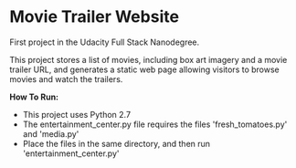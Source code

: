 # Movie Trailer Website

First project in the Udacity Full Stack Nanodegree.

This project stores a list of movies, including box art imagery and a movie trailer URL, and generates a static web page allowing visitors to browse movies and watch the trailers.


**How To Run:**
- This project uses Python 2.7
- The entertainment_center.py file requires the files 'fresh_tomatoes.py' and 'media.py'
- Place the files in the same directory, and then run 'entertainment_center.py'
